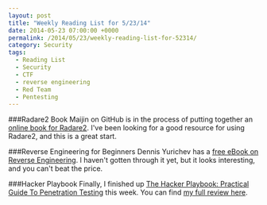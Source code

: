 ```yaml
---
layout: post
title: "Weekly Reading List for 5/23/14"
date: 2014-05-23 07:00:00 +0000
permalink: /2014/05/23/weekly-reading-list-for-52314/
category: Security
tags:
  - Reading List
  - Security
  - CTF
  - reverse engineering
  - Red Team
  - Pentesting
---
```

###Radare2 Book
Maijin on GitHub is in the process of putting together an [online book for Radare2](https://maijin.github.io/radare2book).  I've been looking for a good resource for using Radare2, and this is a great start.

###Reverse Engineering for Beginners
Dennis Yurichev has a [free eBook on Reverse Engineering](http://yurichev.com/RE-book.html).  I haven't gotten through it yet, but it looks interesting, and you can't beat the price.

###Hacker Playbook
Finally, I finished up [The Hacker Playbook: Practical Guide To Penetration Testing](http://www.amazon.com/gp/product/1494932636/ref=as_li_tl?ie=UTF8&camp=1789&creative=390957&creativeASIN=1494932636&linkCode=as2&tag=systemovecom-20) this week.  You can find [my full review here](/blog/2014/05/21/book-review-the-hacker-playbook/).
